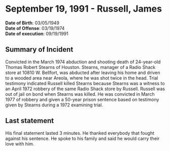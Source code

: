 # September 19, 1991 - Russell, James

**Date of Birth**: 03/05/1949<br/>
**Date of Offense**: 03/19/1974<br/>
**Date of execution**: 09/19/1991<br/>

## Summary of Incident
Convicted in the March 1974 abduction and shooting death of 24-year-old Thomas Robert Stearns of Houston. Stearns, manager of a Radio Shack store at 10810 W. Bellfort, was abducted after leaving his home and driven to a wooded area near Areola, where he was shot twice in the head. Trial testimony indicated Russell killed Stearns because Stearns was a witness to an April 1972 robbery of the same Radio Shack store by Russell. Russell was out of jail on bond when Stearns was killed. He was convicted in March 1977 of robbery and given a 50-year prison sentence based on testimony given by Stearns during a 1972 examining trial.

## Last statement
His final statement lasted 3 minutes. He thanked everybody that fought against his sentence. He spoke to his family and said he would carry their love with him.